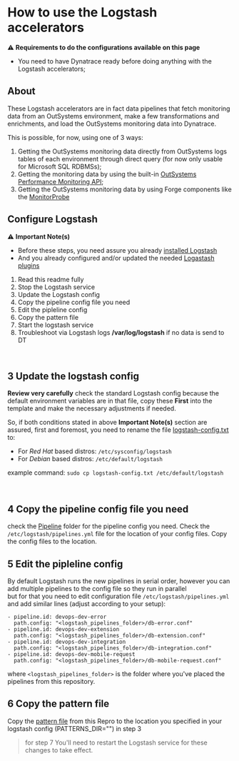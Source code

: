 # How to use the Logstash accelerators

⚠️ **Requirements to do the configurations available on this page**
* You need to have Dynatrace ready before doing anything with the Logstash accelerators;


## About
These Logstash accelerators are in fact data pipelines that fetch monitoring data from an OutSystems environment, make a few transformations and enrichments, and load the OutSystems monitoring data into Dynatrace. 

This is possible, for now, using one of 3 ways:
1. Getting the OutSystems monitoring data directly from OutSystems logs tables of each environment through direct query (for now only usable for Microsoft SQL RDBMSs);
2. Getting the monitoring data by using the built-in [OutSystems Performance Monitoring API](https://success.outsystems.com/Documentation/11/Reference/OutSystems_APIs/PerformanceMonitoring_API);
3. Getting the OutSystems monitoring data by using Forge components like the [MonitorProbe](https://www.outsystems.com/forge/component-overview/4559/monitorprobe)


## Configure Logstash 

⚠️ **Important Note(s)**
* Before these steps, you need assure you already [installed Logstash](/data_extraction/README.md)
* And you already configured and/or updated the needed [Logastash plugins](/data_extraction/README.md#other-plugins-that-might-be-needed)

1. Read this readme fully
2. Stop the Logstash service
3. Update the Logstash config
4. Copy the pipeline config file you need
5. Edit the pipleline config
6. Copy the pattern file
7. Start the logstash service
8. Troubleshoot via Logstash logs **/var/log/logstash** if no data is send to DT 

<br>

## 3 Update the logstash config
**Review very carefully** check the standard Logstash config because the default environment variables are in that file, copy these **First** into the template and make the necessary adjustments if needed.

So, if both conditions stated in above **Important Note(s)** section are assured, first and foremost, you need to rename the file [logstash-config.txt](config/logstash-config-template.txt) to:
* For _Red Hat_ based distros: `/etc/sysconfig/logstash`
* For _Debian_ based distros: `/etc/default/logstash`

example command: `sudo cp logstash-config.txt /etc/default/logstash`

<br>

## 4 Copy the pipeline config file you need
check the [Pipeline](Logstash/pipelines) folder for the pipeline config you need.
Check the `/etc/logstash/pipelines.yml` file for the location of your config files.
Copy the config files to the location.
<br>

## 5 Edit the pipleline config
By default Logstash runs the new pipelines in serial order, however you can add multiple pipelines to the config file so they run in parallel  
but for that you need to edit configuration file `/etc/logstash/pipelines.yml` and add similar lines (adjust according to your setup):

```
- pipeline.id: devops-dev-error
  path.config: "<logstash_pipelines_folder>/db-error.conf"
- pipeline.id: devops-dev-extension
  path.config: "<logstash_pipelines_folder>/db-extension.conf"
- pipeline.id: devops-dev-integration
  path.config: "<logstash_pipelines_folder>/db-integration.conf"
- pipeline.id: devops-dev-mobile-request
  path.config: "<logstash_pipelines_folder>/db-mobile-request.conf"
```
where `<logstash_pipelines_folder>` is the folder where you've placed the pipelines from this repository.
<br>

## 6 Copy the pattern file
Copy the [pattern file](/data_extraction/Logstash/patterns) from this Repro to the location you specified in your logstash config (PATTERNS_DIR="") in step 3
<br>


> for step 7 You'll need to restart the Logstash service for these changes to take effect.
